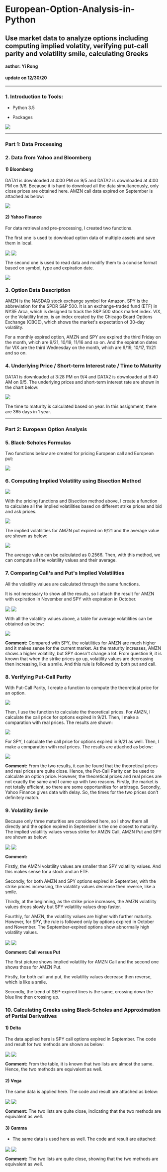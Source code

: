 # European-Option-Analysis-in-Python

## Use market data to analyze options including computing implied volatity, verifying put-call parity and volatility smile, calculating Greeks

#### author: Yi Rong
#### update on 12/30/20

---
### 1. Introduction to Tools:

* Python 3.5

* Packages

<img src="media/image1.png" align="center">

---

### Part 1: Data Processing

### 2. Data from Yahoo and Bloomberg

#### 1)  Bloomberg

DATA1 is downloaded at 4:00 PM on 9/5 and DATA2 is downloaded at 4:00 PM
on 9/6. Because it is hard to download all the data simultaneously, only
close prices are obtained here. AMZN call data expired on September is
attached as below:

<img src="media/image2.png"  align="center">

#### 2)  Yahoo Finance

For data retrieval and pre-processing, I created two functions.

The first one is used to download option data of multiple assets and
save them in local.

<img src="media/image3.png" align="center">

<img src="media/image4.png" align="center">

The second one is used to read data and modify them to a concise format
based on symbol, type and expiration date.

<img src="media/image5.png" align="center">

### 3. Option Data Description

AMZN is the NASDAQ stock exchange symbol for Amazon. SPY is the
abbreviation for the SPDR S&P 500. It is an exchange-traded fund (ETF)
in NYSE Arca, which is designed to track the S&P 500 stock market index.
VIX, or the Volatility Index, is an index created by the Chicago Board
Options Exchange (CBOE), which shows the market's expectation of 30-day
volatility.

For a monthly expired option, AMZN and SPY are expired the third Friday
on the month, which are 9/21, 10/19, 11/16 and so on. And the expiration
dates for VIX are the third Wednesday on the month, which are 9/19,
10/17, 11/21 and so on.

### 4. Underlying Price / Short-term Interest rate / Time to Maturity

DATA1 is downloaded at 3:28 PM on 9/4 and DATA2 is downloaded at 9:40 AM
on 9/5. The underlying prices and short-term interest rate are shown in
the chart below:

<img src="media/image27.png" align="center">

The time to maturity is calculated based on year. In this assignment,
there are 365 days in 1 year.

---

### Part 2: European Option Analysis

### 5. Black-Scholes Formulas

Two functions below are created for pricing European call and European
put:

<img src="media/image6.png" align="center">

### 6. Computing Implied Volatility using Bisection Method

<img src="media/image7.png" align="center">

With the pricing functions and Bisection method above, I create a
function to calculate all the implied volatilities based on different
strike prices and bid and ask prices.

<img src="media/image8.png" align="center">

The implied volatilities for AMZN put expired on 9/21 and the average
value are shown as below:

<img src="media/image9.png" align="center">

The average value can be calculated as 0.2566. Then, with this method,
we can compute all the volatility values and their average.

### 7. Comparing Call's and Put's Implied Volatilities

All the volatility values are calculated through the same functions.

It is not necessary to show all the results, so I attach the result for
AMZN with expiration in November and SPY with expiration in October.

<img src="media/image11.png" align="center">

<img src="media/image12.png" align="center">

With all the volatility values above, a table for average volatilities
can be obtained as below:

<img src="media/image13.png" align="center">

**Comment:** Compared with SPY, the volatilities for AMZN are much
higher and it makes sense for the current market. As the maturity
increases, AMZN shows a higher volatility, but SPY doesn't change a lot.
From question 9, it is known that when the strike prices go up,
volatility values are decreasing then increasing, like a smile. And this
rule is followed by both put and call.

### 8. Verifying Put-Call Parity

With Put-Call Parity, I create a function to compute the theoretical
price for an option.

<img src="media/image14.png" align="center">

Then, I use the function to calculate the theoretical prices. For AMZN,
I calculate the call price for options expired in 9/21. Then, I make a
comparation with real prices. The results are shown:

<img src="media/image15.png" align="center">

For SPY, I calculate the call price for options expired in 9/21 as well.
Then, I make a comparation with real prices. The results are attached as
below:

<img src="media/image16.png" align="center">

**Comment:** From the two results, it can be found that the theoretical
prices and real prices are quite close. Hence, the Put-Call Parity can
be used to calculate an option price. However, the theoretical prices
and real prices are not exactly the same and I came up with two reasons.
Firstly, the market is not totally efficient, so there are some
opportunities for arbitrage. Secondly, Yahoo Finance gives data with
delay. So, the times for the two prices don't definitely match.

### 9. Volatility Smile

Because only three maturities are considered here, so I show them all
directly and the option expired in September is the one closest to
maturity. The implied volatility values versus strike for AMZN Call,
AMZN Put and SPY are shown as below:

<img src="media/image17.png" align="center">

<img src="media/image18.png" align="center">

**Comment:**

Firstly, the AMZN volatility values are smaller than SPY volatility
values. And this makes sense for a stock and an ETF.

Secondly, for both AMZN and SPY options expired in September, with the
strike prices increasing, the volatility values decrease then reverse,
like a smile.

Thirdly, at the beginning, as the strike price increases, the AMZN
volatility values drops slowly but SPY volatility values drop faster.

Fourthly, for AMZN, the volatility values are higher with further
maturity. However, for SPY, the rule is followed only by options expired
in October and November. The September-expired options show abnormally
high volatility values.

<img src="media/image19.png" align="center">

<img src="media/image20.png" align="center">

**Comment: Call versus Put**

The first picture shows implied volatility for AMZN Call and the second
one shows those for AMZN Put.

Firstly, for both call and put, the volatility values decrease then
reverse, which is like a smile.

Secondly, the trend of SEP-expired lines is the same, crossing down the
blue line then crossing up.

### 10. Calculating Greeks using Black-Scholes and Approximation of Partial Derivatives

#### 1) Delta

The data applied here is SPY call options expired in September. The
code and result for two methods are shown as below:

<img src="media/image21.png" align="center">

<img src="media/image22.png" align="center">

**Comment:** From the table, it is known that two lists are almost the
same. Hence, the two methods are equivalent as well.

#### 2) Vega

The same data is applied here. The code and result are attached as
below:

<img src="media/image23.png" align="center">

<img src="media/image24.png" align="center">

**Comment:** The two lists are quite close, indicating that the two
methods are equivalent as well.

#### 3) Gamma

*  The same data is used here as well. The code and result are attached:

<img src="media/image25.png" align="center">

<img src="media/image26.png" align="center">

**Comment:** The two lists are quite close, showing that the two methods
are equivalent as well.
